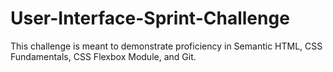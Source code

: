 # User-Interface-Sprint-Challenge
This challenge is meant to demonstrate proficiency in Semantic HTML, CSS Fundamentals, CSS Flexbox Module, and Git.
